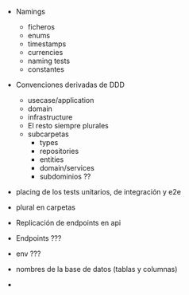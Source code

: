 - Namings
    - ficheros
    - enums
    - timestamps
    - currencies
    - naming tests
    - constantes

- Convenciones derivadas de DDD
    - usecase/application
    - domain
    - infrastructure
    - El resto siempre plurales
    - subcarpetas
        - types
        - repositories
        - entities
        - domain/services
        - subdominios ??
- placing de los tests unitarios, de integración y e2e
- plural en carpetas
- Replicación de endpoints en api
- Endpoints ??? 
- env ??? 
- nombres de la base de datos (tablas y columnas)
- 